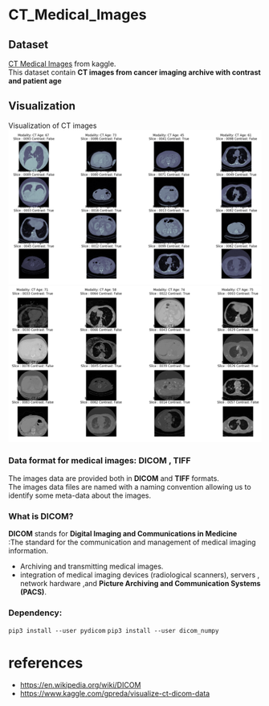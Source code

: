 # CT_Medical_Images

## Dataset 
[CT Medical Images](https://www.kaggle.com/kmader/siim-medical-images) from kaggle.<br>
This dataset contain **CT images from cancer imaging archive with contrast and patient age**

## Visualization
Visualization of CT images
![dicom_sample](/dicom_sample.png)	
![tiff](/tiff_sample.png)
### Data format for medical images: DICOM , TIFF 
The images data are provided both in **DICOM** and **TIFF** formats.<br>
The images data files are named with a naming convention allowing us to identify some meta-data about the images.

### What is DICOM?
**DICOM** stands for **Digital Imaging and Communications in Medicine** <br>
:The standard for the communication and management of medical imaging information.<br>
- Archiving and transmitting medical images.<br>
- integration of medical imaging devices (radiological scanners), servers , network hardware ,and **Picture Archiving and Communication Systems (PACS)**.


### Dependency:
  `pip3 install --user pydicom`
  `pip3 install --user dicom_numpy`


# references
- https://en.wikipedia.org/wiki/DICOM
- https://www.kaggle.com/gpreda/visualize-ct-dicom-data
